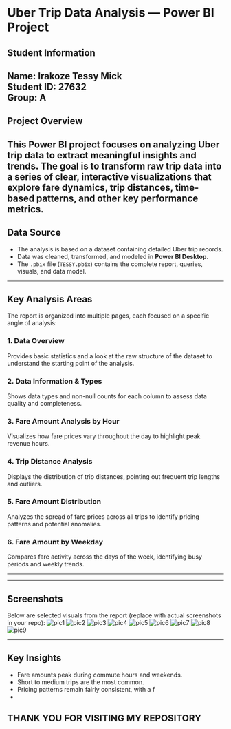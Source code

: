#  Uber Trip Data Analysis — Power BI Project

##  Student Information
**Name:** Irakoze Tessy Mick  
**Student ID:** 27632  
**Group:** A
---
##  Project Overview

This Power BI project focuses on analyzing Uber trip data to extract meaningful insights and trends. The goal is to transform raw trip data into a series of clear, interactive visualizations that explore fare dynamics, trip distances, time-based patterns, and other key performance metrics.
---
##  Data Source

- The analysis is based on a dataset containing detailed Uber trip records.
- Data was cleaned, transformed, and modeled in **Power BI Desktop**.
- The `.pbix` file (`TESSY.pbix`) contains the complete report, queries, visuals, and data model.
---
##  Key Analysis Areas

The report is organized into multiple pages, each focused on a specific angle of analysis:

### 1. **Data Overview**
Provides basic statistics and a look at the raw structure of the dataset to understand the starting point of the analysis.

### 2. **Data Information & Types**
Shows data types and non-null counts for each column to assess data quality and completeness.

### 3. **Fare Amount Analysis by Hour**
Visualizes how fare prices vary throughout the day to highlight peak revenue hours.

### 4. **Trip Distance Analysis**
Displays the distribution of trip distances, pointing out frequent trip lengths and outliers.

### 5. **Fare Amount Distribution**
Analyzes the spread of fare prices across all trips to identify pricing patterns and potential anomalies.

### 6. **Fare Amount by Weekday**
Compares fare activity across the days of the week, identifying busy periods and weekly trends.

---
---

##  Screenshots

Below are selected visuals from the report (replace with actual screenshots in your repo):
![pic1](https://github.com/user-attachments/assets/f7722c14-4c1f-4bf7-a488-c079832fac64)
![pic2](https://github.com/user-attachments/assets/c2ea9a70-be9d-4b99-ac75-bc25824ee36e)
![pic3](https://github.com/user-attachments/assets/bc401afa-e9cf-4e87-a243-0b51812a7bdf)
![pic4](https://github.com/user-attachments/assets/b505de9b-3727-4598-ba65-f19ebd7b98a0)
![pic5](https://github.com/user-attachments/assets/4b56d0e4-c485-4c81-98a8-224a3eaaa65d)
![pic6](https://github.com/user-attachments/assets/39d2987a-e60d-48c5-8ca8-c4d78364a85b)
![pic7](https://github.com/user-attachments/assets/f85060de-1c0e-49f7-b7d1-32b413f4a6de)
![pic8](https://github.com/user-attachments/assets/f4b9dcb1-0550-4fd0-91a7-73149565908b)
![pic9](https://github.com/user-attachments/assets/ddc0bf2e-b3a4-4514-8045-7e976cb4cff3)

---

##  Key Insights

- Fare amounts peak during commute hours and weekends.
- Short to medium trips are the most common.
- Pricing patterns remain fairly consistent, with a f
- 
THANK YOU FOR VISITING MY REPOSITORY
---
